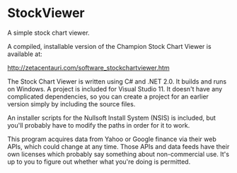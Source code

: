 StockViewer
===========

A simple stock chart viewer.

A compiled, installable version of the Champion Stock Chart Viewer is available at:

http://zetacentauri.com/software_stockchartviewer.htm

The Stock Chart Viewer is written using C# and .NET 2.0.  It builds and runs on Windows.
A project is included for Visual Studio 11. It doesn't have any complicated dependencies,
so you can create a project for an earlier version simply by including the source files.

An installer scripts for the Nullsoft Install System (NSIS) is included, but you'll
probably have to modify the paths in order for it to work.

This program acquires data from Yahoo or Google finance via their web APIs, which could
change at any time. Those APIs and data feeds have their own licenses which probably say
something about non-commercial use. It's up to you to figure out whether what you're doing
is permitted.
